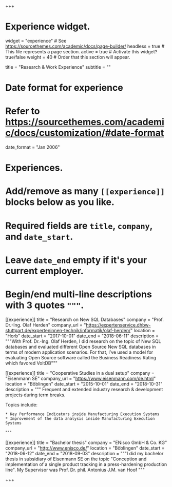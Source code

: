 +++
# Experience widget.
widget = "experience"  # See https://sourcethemes.com/academic/docs/page-builder/
headless = true  # This file represents a page section.
active = true  # Activate this widget? true/false
weight = 40  # Order that this section will appear.

title = "Research & Work Experience"
subtitle = ""

# Date format for experience
#   Refer to https://sourcethemes.com/academic/docs/customization/#date-format
date_format = "Jan 2006"

# Experiences.
#   Add/remove as many `[[experience]]` blocks below as you like.
#   Required fields are `title`, `company`, and `date_start`.
#   Leave `date_end` empty if it's your current employer.
#   Begin/end multi-line descriptions with 3 quotes `"""`.
[[experience]]
  title = "Research on New SQL Databases"
  company = "Prof. Dr.-Ing. Olaf Herden"
  company_url = "https://expertenservice.dhbw-stuttgart.de/experteninnen-technik/informatik/olaf-herden/"
  location = "Horb"
  date_start = "2017-10-01"
  date_end = "2018-06-11"
  description = """With Prof. Dr.-Ing. Olaf Herden, I did research on the topic of New SQL databases
                 and evaluated different Open Source New SQL databases in terms of modern application scenarios. For
                 that, I’ve used a model for evaluating Open Source software called the Business Readiness Rating which
                 favored VoltDB"""

[[experience]]
  title = "Cooperative Studies in a dual setup"
  company = "Eisenmann SE"
  company_url = "https://www.eisenmann.com/de.html"
  location = "Böblingen"
  date_start = "2015-10-01"
  date_end = "2018-10-31"
  description = """ Frequent and extended industry research & development projects during term breaks. 
  
  Topics include:
    
    * Key Performance Indicators inside Manufacturing Execution Systems
    * Improvement of the data analysis inside Manufacturing Execution Systems
  """
  
[[experience]]
  title = "Bachelor thesis"
  company = "ENisco GmbH & Co. KG"
  company_url = "http://www.enisco.de/"
  location = "Böblingen"
  date_start = "2018-06-12"
  date_end = "2018-09-03"
  description = """I did my bachelor thesis in subsidiary of Eisenmann SE on the topic "Conception and implementation of a single product tracking in a press-hardening production line". My Supervisor was Prof. Dr. phil. Antonius J.M. van Hoof
  """

+++
